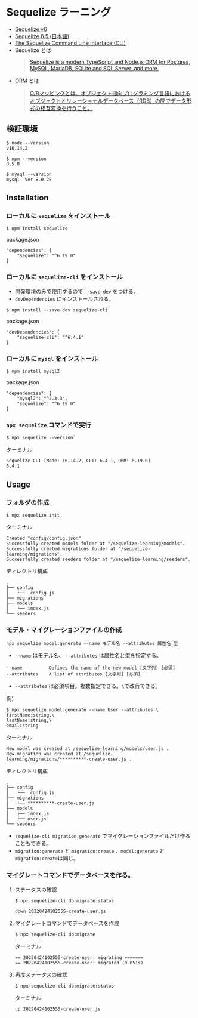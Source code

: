 # Sequelize ラーニング

- [Sequelize v6](https://sequelize.org/)
- [Sequelize 6.5 (日本語)](https://runebook.dev/ja/docs/sequelize/-index-)
- [The Sequelize Command Line Interface (CLI)](https://github.com/sequelize/cli)
- Sequelize とは
    > [Sequelize is a modern TypeScript and Node.js ORM for Postgres, MySQL, MariaDB, SQLite and SQL Server, and more.](https://sequelize.org/)
-  ORM とは
    > [O/Rマッピングとは、オブジェクト指向プログラミング言語におけるオブジェクトとリレーショナルデータベース（RDB）の間でデータ形式の相互変換を行うこと。](https://e-words.jp/w/O-R%E3%83%9E%E3%83%83%E3%83%94%E3%83%B3%E3%82%B0.html)


## 検証環境
```
$ node --version
v16.14.2
```
```
$ npm --version
8.5.0
```
```
$ mysql --version
mysql  Ver 8.0.28
```
## Installation
### ローカルに `sequelize` をインストール
```
$ npm install sequelize
```
package.json
```
"dependencies": {
    "sequelize": "^6.19.0"
}
```


### ローカルに `sequelize-cli` をインストール
- 開発環境のみで使用するので `--save-dev` をつける。
- `devDependencies` にインストールされる。
```
$ npm install --save-dev sequelize-cli
```
package.json
```
"devDependencies": {
    "sequelize-cli": "^6.4.1"
}
```

### ローカルに `mysql` をインストール
```
$ npm install mysql2
```
package.json
```
"dependencies": {
    "mysql2": "^2.3.3",
    "sequelize": "^6.19.0"
}
```


### `npx sequelize` コマンドで実行
```
$ npx sequelize --version`
```
ターミナル
```
Sequelize CLI [Node: 16.14.2, CLI: 6.4.1, ORM: 6.19.0]
6.4.1
```


## Usage
### フォルダの作成
```
$ npx sequelize init
```
ターミナル
```
Created "config/config.json"
Successfully created models folder at "/sequelize-learning/models".
Successfully created migrations folder at "/sequelize-learning/migrations".
Successfully created seeders folder at "/sequelize-learning/seeders".
```
ディレクトリ構成
```
.
├── config
│   └──  config.js
├── migrations
├── models
│   └── index.js
└── seeders
```


### モデル・マイグレーションファイルの作成
```
npx sequelize model:generate --name モデル名 --attributes 属性名:型
```
- `--name` はモデル名、 `--attributes` は属性名と型を指定する。
```
--name          Defines the name of the new model [文字列] [必須]
--attributes    A list of attributes [文字列] [必須]
```
- `--attributes` は必須項目。複数指定できる。`\`で改行できる。

例）
```
$ npx sequelize model:generate --name User --attributes \
firstName:string,\
lastName:string,\
email:string
```
ターミナル
```
New model was created at /sequelize-learning/models/user.js .
New migration was created at /sequelize-learning/migrations/**********-create-user.js .
```
ディレクトリ構成
```
.
├── config
│   └──  config.js
├── migrations
│   └── **********-create-user.js
├── models
│   ├── index.js
│   └── user.js
└── seeders
```
- `sequelize-cli migration:generate` でマイグレーションファイルだけ作ることもできる。
- `migration:generate` と `migration:create` 、`model:generate` と `migration:create`は同じ。

### マイグレートコマンドでデータベースを作る。
1. ステータスの確認 
    ```
    $ npx sequelize-cli db:migrate:status
    ```
    ```
    down 20220424102555-create-user.js
    ```
2. マイグレートコマンドでデータベースを作成
    ```
    $ npx sequelize-cli db:migrate 
    ```
    ターミナル
    ```
    == 20220424102555-create-user: migrating =======
    == 20220424102555-create-user: migrated (0.051s)
    ```
3. 再度ステータスの確認 
    ```
    $ npx sequelize-cli db:migrate:status
    ```
    ターミナル
    ```
    up 20220424102555-create-user.js
    ```